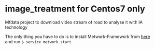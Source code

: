 # image_treatment for Centos7 only
Mfdata project to download video stream of road to analyse it with IA technology

The only thing you have to do is to install Metwork-Framework from [here](https://github.com/metwork-framework/mfserv/blob/master/.metwork-framework/install_a_metwork_package.md) and run ```$ service metwork start```
